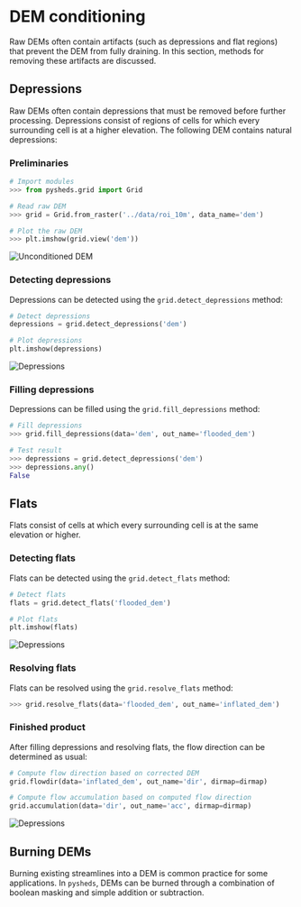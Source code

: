 # DEM conditioning

Raw DEMs often contain artifacts (such as depressions and flat regions) that prevent the DEM from fully draining. In this section, methods for removing these artifacts are discussed.

## Depressions

Raw DEMs often contain depressions that must be removed before further processing. Depressions consist of regions of cells for which every surrounding cell is at a higher elevation. The following DEM contains natural depressions:

### Preliminaries

```python
# Import modules
>>> from pysheds.grid import Grid

# Read raw DEM
>>> grid = Grid.from_raster('../data/roi_10m', data_name='dem')

# Plot the raw DEM
>>> plt.imshow(grid.view('dem'))
```

![Unconditioned DEM](https://s3.us-east-2.amazonaws.com/pysheds/img/unconditioned_dem.png)

### Detecting depressions
Depressions can be detected using the `grid.detect_depressions` method:

```python
# Detect depressions
depressions = grid.detect_depressions('dem')

# Plot depressions
plt.imshow(depressions)
```

![Depressions](https://s3.us-east-2.amazonaws.com/pysheds/img/depressions.png)

### Filling depressions

Depressions can be filled using the `grid.fill_depressions` method:

```python
# Fill depressions
>>> grid.fill_depressions(data='dem', out_name='flooded_dem')

# Test result
>>> depressions = grid.detect_depressions('dem')
>>> depressions.any()
False
```

## Flats

Flats consist of cells at which every surrounding cell is at the same elevation or higher. 

### Detecting flats

Flats can be detected using the `grid.detect_flats` method:

```python
# Detect flats
flats = grid.detect_flats('flooded_dem')

# Plot flats
plt.imshow(flats)
```

![Depressions](https://s3.us-east-2.amazonaws.com/pysheds/img/flats.png)

### Resolving flats

Flats can be resolved using the `grid.resolve_flats` method:

```python
>>> grid.resolve_flats(data='flooded_dem', out_name='inflated_dem')
```

### Finished product

After filling depressions and resolving flats, the flow direction can be determined as usual:

```python
# Compute flow direction based on corrected DEM
grid.flowdir(data='inflated_dem', out_name='dir', dirmap=dirmap)

# Compute flow accumulation based on computed flow direction
grid.accumulation(data='dir', out_name='acc', dirmap=dirmap)
```

![Depressions](https://s3.us-east-2.amazonaws.com/pysheds/img/conditioned_accumulation.png)

## Burning DEMs

Burning existing streamlines into a DEM is common practice for some applications. In `pysheds`, DEMs can be burned through a combination of boolean masking and simple addition or subtraction.
